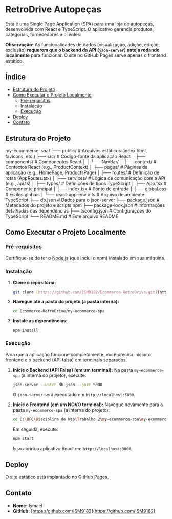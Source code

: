 # RetroDrive Autopeças

Esta é uma Single Page Application (SPA) para uma loja de autopeças, desenvolvida com React e TypeScript. O aplicativo gerencia produtos, categorias, fornecedores e clientes.

**Observação:** As funcionalidades de dados (visualização, adição, edição, exclusão) **requerem que o backend da API (`json-server`) esteja rodando localmente** para funcionar. O site no GitHub Pages serve apenas o frontend estático.

## Índice

* [Estrutura do Projeto](#estrutura-do-projeto)
* [Como Executar o Projeto Localmente](#como-executar-o-projeto-localmente)
    * [Pré-requisitos](#pré-requisitos)
    * [Instalação](#instalação)
    * [Execução](#execução)
* [Deploy](#deploy)
* [Contato](#contato)

## Estrutura do Projeto

my-ecommerce-spa/
├── public/                 # Arquivos estáticos (index.html, favicons, etc.)
├── src/                    # Código-fonte da aplicação React
│   ├── components/         # Componentes React
│   │   └── NavBar/
│   ├── context/            # Contextos React (e.g., ProductContext)
│   ├── pages/              # Páginas da aplicação (e.g., HomePage, ProductsPage)
│   ├── routes/             # Definição de rotas (AppRoutes.tsx)
│   ├── services/           # Lógica de comunicação com a API (e.g., api.ts)
│   ├── types/              # Definições de tipos TypeScript
│   ├── App.tsx             # Componente principal
│   ├── index.tsx           # Ponto de entrada
│   ├── global.css          # Estilos globais
│   └── react-app-env.d.ts  # Arquivo de ambiente TypeScript
├── db.json                 # Dados para o json-server
├── package.json            # Metadados do projeto e scripts npm
├── package-lock.json       # Informações detalhadas das dependências
├── tsconfig.json           # Configurações do TypeScript
└── README.md               # Este arquivo README


## Como Executar o Projeto Localmente

### Pré-requisitos

Certifique-se de ter o [Node.js](https://nodejs.org/en/download/) (que inclui o npm) instalado em sua máquina.

### Instalação

1.  **Clone o repositório:**
    ```bash
    git clone [https://github.com/ISM9182/Ecommerce-RetroDrive.git](https://github.com/ISM9182/Ecommerce-RetroDrive.git)
    ```
2.  **Navegue até a pasta do projeto (a pasta interna):**
    ```bash
    cd Ecommerce-RetroDrive/my-ecommerce-spa
    ```
3.  **Instale as dependências:**
    ```bash
    npm install
    ```

### Execução

Para que a aplicação funcione completamente, você precisa iniciar o frontend e o backend (API falsa) em terminais separados.

1.  **Inicie o Backend (API Falsa) (em um terminal):**
    Na pasta `my-ecommerce-spa` (a interna do projeto), execute:
    ```bash
    json-server --watch db.json --port 5000
    ```
    O `json-server` será executado em `http://localhost:5000`.

2.  **Inicie o Frontend (em um NOVO terminal):**
    Navegue novamente para a pasta `my-ecommerce-spa` (a interna do projeto):
    ```bash
    cd C:\UFC\Disciplina de Web\Trabalho 2\my-ecommerce-spa\my-ecommerce-spa
    ```
    Em seguida, execute:
    ```bash
    npm start
    ```
    Isso abrirá o aplicativo React em `http://localhost:3000`.
## Deploy

O site estático está implantado no [GitHub Pages](https://ism9182.github.io/Ecommerce-RetroDrive/).

## Contato

* **Nome:** Ismael
* **GitHub:** [https://github.com/ISM9182](https://github.com/ISM9182)
